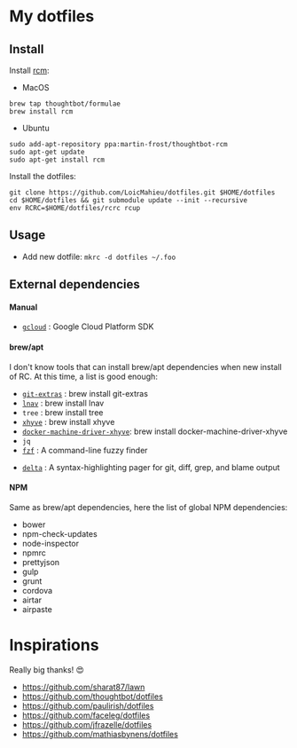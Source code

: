 
# My dotfiles

## Install

Install [rcm](https://github.com/thoughtbot/rcm#installation):

- MacOS
```
brew tap thoughtbot/formulae
brew install rcm
```

- Ubuntu
```
sudo add-apt-repository ppa:martin-frost/thoughtbot-rcm
sudo apt-get update
sudo apt-get install rcm
```

Install the dotfiles:

    git clone https://github.com/LoicMahieu/dotfiles.git $HOME/dotfiles
    cd $HOME/dotfiles && git submodule update --init --recursive
    env RCRC=$HOME/dotfiles/rcrc rcup

## Usage

- Add new dotfile: `mkrc -d dotfiles ~/.foo`


## External dependencies

#### Manual

* [`gcloud`](https://cloud.google.com/sdk/) : Google Cloud Platform SDK

#### brew/apt

I don't know tools that can install brew/apt dependencies when new install of RC.
At this time, a list is good enough:
* [`git-extras`](https://github.com/tj/git-extras) : brew install git-extras
* [`lnav`](http://lnav.org/) : brew install lnav
* `tree` : brew install tree
* [`xhyve`](https://github.com/mist64/xhyve) : brew install xhyve
* [`docker-machine-driver-xhyve`](https://github.com/zchee/docker-machine-driver-xhyve): brew install docker-machine-driver-xhyve
* `jq`
* [`fzf`](https://github.com/junegunn/fzf) : A command-line fuzzy finder
- [`delta`](https://github.com/dandavison/delta) : A syntax-highlighting pager for git, diff, grep, and blame output

#### NPM

Same as brew/apt dependencies, here the list of global NPM dependencies:
* bower
* npm-check-updates
* node-inspector
* npmrc
* prettyjson
* gulp
* grunt
* cordova
* airtar
* airpaste


# Inspirations

Really big thanks! 😍

* https://github.com/sharat87/lawn
* https://github.com/thoughtbot/dotfiles
* https://github.com/paulirish/dotfiles
* https://github.com/faceleg/dotfiles
* https://github.com/jfrazelle/dotfiles
* https://github.com/mathiasbynens/dotfiles
